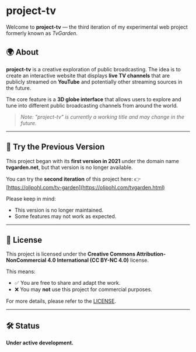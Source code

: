 # project-tv

Welcome to **project-tv** — the third iteration of my experimental web project formerly known as *TvGarden*.

## 🌍 About

**project-tv** is a creative exploration of public broadcasting. The idea is to create an interactive website that displays **live TV channels** that are publicly streamed on **YouTube** and potentially other streaming sources in the future.

The core feature is a **3D globe interface** that allows users to explore and tune into different public broadcasting channels from around the world.

> _Note: "project-tv" is currently a working title and may change in the future._

---

## 🧪 Try the Previous Version

This project began with its **first version in 2021** under the domain name **tvgarden.net**, but that version is no longer available.

You can try the **second iteration** of this project here:
👉 [https://olipohl.com/tv-garden](https://olipohl.com/tvgarden.html)

Please keep in mind:
- This version is no longer maintained.
- Some features may not work as expected.

---

## 📜 License

This project is licensed under the **Creative Commons Attribution-NonCommercial 4.0 International (CC BY-NC 4.0)** license.

This means:
- ✅ You are free to share and adapt the work.
- ❌ You may **not** use this project for commercial purposes.

For more details, please refer to the [LICENSE](./LICENSE).

---

## 🛠️ Status

**Under active development.**
